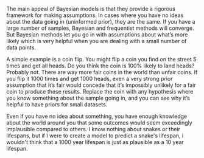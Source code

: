 The main appeal of Bayesian models is that they provide a rigorous framework for making assumptions. In cases where you have no ideas about the data going in (uninformed prior), they are the same. If you have a large number of samples, Bayesian and frequentist methods will converge. But Bayesian methods let you go in with assumptions about what’s more likely which is very helpful when you are dealing with a small number of data points.

A simple example is a coin flip. You might flip a coin you find on the street 5 times and get all heads. Do you think the coin is 100% likely to land heads? Probably not. There are way more fair coins in the world than unfair coins. If you flip it 1000 times and get 1000 heads, even a very strong prior assumption that it’s fair would concede that it’s impossibly unlikely for a fair coin to produce these results. Replace the coin with any hypothesis where you know something about the sample going in, and you can see why it’s helpful to have priors for small datasets.

Even if you have no idea about something, you have enough knowledge about the world around you that some outcomes would seem exceedingly implausible compared to others. I know nothing about snakes or their lifespans, but if I were to create a model to predict a snake's lifespan, i wouldn't think that a 1000 year lifespan is just as plausible as a 10 year lifespan.
